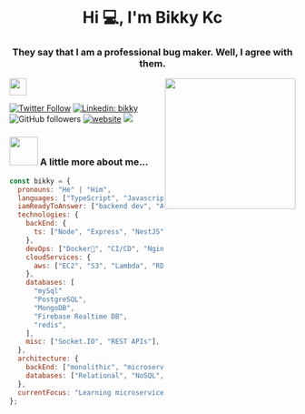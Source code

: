 <h1 align="center">Hi 💻, I'm Bikky Kc</h1>
<h3 align="center">They say that I am a professional bug maker. Well, I agree with them. </h3>
<img align='right' src="https://media.giphy.com/media/M9gbBd9nbDrOTu1Mqx/giphy.gif" width="230">
</a><img src="https://media.giphy.com/media/WUlplcMpOCEmTGBtBW/giphy.gif" width="30">
</em></p>

[![Twitter Follow](https://img.shields.io/twitter/follow/misterbikky?label=Follow)](https://twitter.com/intent/follow?screen_name=misterbikky)
[![Linkedin: bikky](https://img.shields.io/badge/-bikky-blue?style=flat-square&logo=Linkedin&logoColor=white&link=https://www.linkedin.com/in/bharat-kc-876b70265/)](https://www.linkedin.com/in/bharat-kc-876b70265//)
![GitHub followers](https://img.shields.io/github/followers/bikky-kc013?label=Follow&style=social)
[![website](https://img.shields.io/badge/Website-46a2f1.svg?&style=flat-square&logo=Google-Chrome&logoColor=white&link=https://bikky.me/)](https://bikky.me/)
![](https://visitor-badge.glitch.me/badge?page_id=bikky-kc013.bikky-kc013)

### <img src="https://media.giphy.com/media/VgCDAzcKvsR6OM0uWg/giphy.gif" width="50"> A little more about me...

```javascript
const bikky = {
  pronouns: "He" | "Him",
  languages: ["TypeScript", "Javascript", "java"],
  iamReadyToAnswer: ["backend dev", "AWS", "tech trends"],
  technologies: {
    backEnd: {
      ts: ["Node", "Express", "NestJS"],
    },
    devOps: ["Docker🐳", "CI/CD", "Nginx", "GitHub Actions"],
    cloudServices: {
      aws: ["EC2", "S3", "Lambda", "RDS", "dyanamoDb"],
    },
    databases: [
      "mySql"
      "PostgreSQL",
      "MongoDB",
      "Firebase Realtime DB",
      "redis",
    ],
    misc: ["Socket.IO", "REST APIs"],
  },
  architecture: {
    backEnd: ["monolithic", "microservice~learning"],
    databases: ["Relational", "NoSQL", "In-memory"],
  },
  currentFocus: "Learning microservice with nest js and AWS",
};
```
